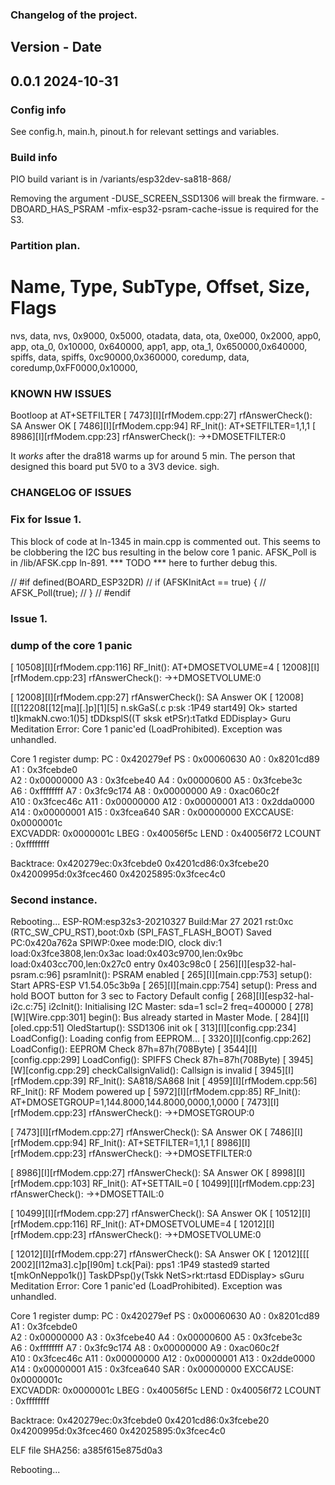 ### Changelog of the project. 

## Version - Date
## 0.0.1 2024-10-31


### Config info
See config.h, main.h, pinout.h for relevant settings and variables. 

### Build info
PIO build variant is in /variants/esp32dev-sa818-868/

Removing the argument -DUSE_SCREEN_SSD1306 will break the firmware. 
-DBOARD_HAS_PSRAM -mfix-esp32-psram-cache-issue is required for the S3. 


### Partition plan. 
# Name,   Type, SubType, Offset,  Size, Flags
nvs,      data, nvs,     0x9000,  0x5000,
otadata,  data, ota,     0xe000,  0x2000,
app0,     app,  ota_0,   0x10000, 0x640000,
app1,     app,  ota_1,   0x650000,0x640000,
spiffs,   data, spiffs,  0xc90000,0x360000,
coredump, data, coredump,0xFF0000,0x10000,


### KNOWN HW ISSUES ###

Bootloop at AT+SETFILTER
[  7473][I][rfModem.cpp:27] rfAnswerCheck(): SA Answer OK
[  7486][I][rfModem.cpp:94] RF_Init(): AT+SETFILTER=1,1,1
[  8986][I][rfModem.cpp:23] rfAnswerCheck(): ->+DMOSETFILTER:0

It _works_ after the dra818 warms up for around 5 min. The person that designed this board put 5V0 to a 3V3 device. sigh. 




### CHANGELOG OF ISSUES 




### Fix for Issue 1. 

This block of code at ln-1345 in main.cpp is commented out. This seems to be clobbering the I2C bus resulting in the below core 1 panic. AFSK_Poll is in /lib/AFSK.cpp ln-891. *** TODO *** here to further debug this. 

// #if defined(BOARD_ESP32DR)
//     if (AFSKInitAct == true) {
//         AFSK_Poll(true);
//     }
// #endif





### Issue 1.

### dump of the core 1 panic
[ 10508][I][rfModem.cpp:116] RF_Init(): AT+DMOSETVOLUME=4
[ 12008][I][rfModem.cpp:23] rfAnswerCheck(): ->+DMOSETVOLUME:0

[ 12008][I][rfModem.cpp:27] rfAnswerCheck(): SA Answer OK
[ 12008][[[12208[[12[ma][.]p][1][5] n.skGaS(.c p:sk :1P49 start49]
Ok> started                                                       tI]kmakN.cwo:1()5] tDDksplS((T sksk etPSr):tTatkd
EDDisplay> Guru Meditation Error: Core  1 panic'ed (LoadProhibited). Exception was unhandled.

Core  1 register dump:
PC      : 0x420279ef  PS      : 0x00060630  A0      : 0x8201cd89  A1      : 0x3fcebde0  
A2      : 0x00000000  A3      : 0x3fcebe40  A4      : 0x00000600  A5      : 0x3fcebe3c  
A6      : 0xffffffff  A7      : 0x3fc9c174  A8      : 0x00000000  A9      : 0xac060c2f  
A10     : 0x3fcec46c  A11     : 0x00000000  A12     : 0x00000001  A13     : 0x2dda0000  
A14     : 0x00000001  A15     : 0x3fcea640  SAR     : 0x00000000  EXCCAUSE: 0x0000001c  
EXCVADDR: 0x0000001c  LBEG    : 0x40056f5c  LEND    : 0x40056f72  LCOUNT  : 0xffffffff  


Backtrace: 0x420279ec:0x3fcebde0 0x4201cd86:0x3fcebe20 0x4200995d:0x3fcec460 0x42025895:0x3fcec4c0



### Second instance. 


Rebooting...
ESP-ROM:esp32s3-20210327
Build:Mar 27 2021
rst:0xc (RTC_SW_CPU_RST),boot:0xb (SPI_FAST_FLASH_BOOT)
Saved PC:0x420a762a
SPIWP:0xee
mode:DIO, clock div:1
load:0x3fce3808,len:0x3ac
load:0x403c9700,len:0x9bc
load:0x403cc700,len:0x27c0
entry 0x403c98c0
[   256][I][esp32-hal-psram.c:96] psramInit(): PSRAM enabled
[   265][I][main.cpp:753] setup(): Start APRS-ESP V1.54.05c3b9a
[   265][I][main.cpp:754] setup(): Press and hold BOOT button for 3 sec to Factory Default config
[   268][I][esp32-hal-i2c.c:75] i2cInit(): Initialising I2C Master: sda=1 scl=2 freq=400000
[   278][W][Wire.cpp:301] begin(): Bus already started in Master Mode.
[   284][I][oled.cpp:51] OledStartup(): SSD1306 init ok
[   313][I][config.cpp:234] LoadConfig(): Loading config from EEPROM...
[  3320][I][config.cpp:262] LoadConfig(): EEPROM Check 87h=87h(708Byte)
[  3544][I][config.cpp:299] LoadConfig(): SPIFFS Check 87h=87h(708Byte)
[  3945][W][config.cpp:29] checkCallsignValid(): Callsign is invalid
[  3945][I][rfModem.cpp:39] RF_Init(): SA818/SA868 Init
[  4959][I][rfModem.cpp:56] RF_Init(): RF Modem powered up
[  5972][I][rfModem.cpp:85] RF_Init(): AT+DMOSETGROUP=1,144.8000,144.8000,0000,1,0000
[  7473][I][rfModem.cpp:23] rfAnswerCheck(): ->+DMOSETGROUP:0

[  7473][I][rfModem.cpp:27] rfAnswerCheck(): SA Answer OK
[  7486][I][rfModem.cpp:94] RF_Init(): AT+SETFILTER=1,1,1
[  8986][I][rfModem.cpp:23] rfAnswerCheck(): ->+DMOSETFILTER:0

[  8986][I][rfModem.cpp:27] rfAnswerCheck(): SA Answer OK
[  8998][I][rfModem.cpp:103] RF_Init(): AT+SETTAIL=0
[ 10499][I][rfModem.cpp:23] rfAnswerCheck(): ->+DMOSETTAIL:0

[ 10499][I][rfModem.cpp:27] rfAnswerCheck(): SA Answer OK
[ 10512][I][rfModem.cpp:116] RF_Init(): AT+DMOSETVOLUME=4
[ 12012][I][rfModem.cpp:23] rfAnswerCheck(): ->+DMOSETVOLUME:0

[ 12012][I][rfModem.cpp:27] rfAnswerCheck(): SA Answer OK
[ 12012][[[ 2002][I12ma3].c]p[I90m] t.ck[Pai): pps1 :1P49 stasted9
<L> started                                                        t[mkOnNeppo1k()] TaskDPsp()y(Tskk NetS>rkt:rtasd
EDDisplay> sGuru Meditation Error: Core  1 panic'ed (LoadProhibited). Exception was unhandled.

Core  1 register dump:
PC      : 0x420279ef  PS      : 0x00060630  A0      : 0x8201cd89  A1      : 0x3fcebde0  
A2      : 0x00000000  A3      : 0x3fcebe40  A4      : 0x00000600  A5      : 0x3fcebe3c  
A6      : 0xffffffff  A7      : 0x3fc9c174  A8      : 0x00000000  A9      : 0xac060c2f  
A10     : 0x3fcec46c  A11     : 0x00000000  A12     : 0x00000001  A13     : 0x2dde0000  
A14     : 0x00000001  A15     : 0x3fcea640  SAR     : 0x00000000  EXCCAUSE: 0x0000001c  
EXCVADDR: 0x0000001c  LBEG    : 0x40056f5c  LEND    : 0x40056f72  LCOUNT  : 0xffffffff  


Backtrace: 0x420279ec:0x3fcebde0 0x4201cd86:0x3fcebe20 0x4200995d:0x3fcec460 0x42025895:0x3fcec4c0




ELF file SHA256: a385f615e875d0a3

Rebooting...
